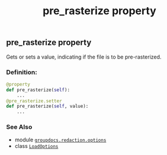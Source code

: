 ﻿---
title: pre_rasterize property
second_title: GroupDocs.Redaction for Python via .NET API References
description: 
type: docs
url: /python-net/groupdocs.redaction.options/loadoptions/pre_rasterize/
is_root: false
weight: 40
---

## pre_rasterize property


Gets or sets a value, indicating if the file is to be pre-rasterized.
### Definition:
```python
@property
def pre_rasterize(self):
    ...
@pre_rasterize.setter
def pre_rasterize(self, value):
    ...
```

### See Also
* module [`groupdocs.redaction.options`](../../)
* class [`LoadOptions`](/redaction/python-net/groupdocs.redaction.options/loadoptions)
